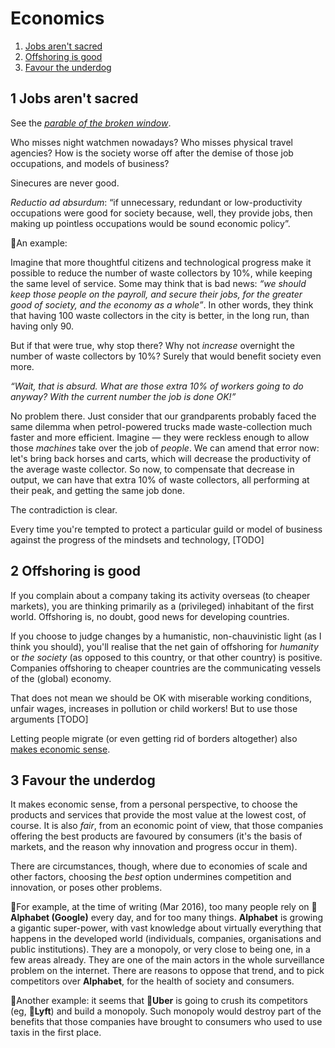# Economics

1. [Jobs aren't sacred](#1-jobs-arent-sacred)
1. [Offshoring is good](#2-offshoring-is-good)
1. [Favour the underdog](#3-favour-the-underdog)

## 1 Jobs aren't sacred

See the [*parable of the broken window*](https://en.wikipedia.org/wiki/Parable_of_the_broken_window).

Who misses night watchmen nowadays?
Who misses physical travel agencies?
How is the society worse off after the demise of those job occupations, and models of business?

Sinecures are never good.

*Reductio ad absurdum*: &ldquo;if unnecessary, redundant or low-productivity occupations were good for society because, well, they provide jobs, then making up
pointless occupations would be sound economic policy&rdquo;.

:thought_balloon:An example:

Imagine that more thoughtful citizens and technological progress make it possible to reduce the number of waste collectors by 10%, while keeping the
same level of service.
Some may think that is bad news: *&ldquo;we should keep those people on the payroll, and secure their jobs, for the greater good of society, and the economy as
a whole&rdquo;*.
In other words, they think that having 100 waste collectors in the city is better, in the long run, than having only 90.

But if that were true, why stop there?
Why not *increase* overnight the number of waste collectors by 10%?
Surely that would benefit society even more.

*&ldquo;Wait, that is absurd.
What are those extra 10% of workers going to do anyway?
With the current number the job is done OK!&rdquo;*

No problem there.
Just consider that our grandparents probably faced the same dilemma when petrol-powered trucks made waste-collection much faster and more efficient.
Imagine&nbsp;&mdash;&nbsp;they were reckless enough to allow those *machines* take over the job of *people*.
We can amend that error now: let's bring back horses and carts, which will decrease the productivity of the average waste collector.
So now, to compensate that decrease in output, we can have that extra 10% of waste collectors, all performing at their peak, and getting the same job done.

The contradiction is clear.

Every time you're tempted to protect a particular guild or model of business against the progress of the mindsets and technology, [TODO]

## 2 Offshoring is good

If you complain about a company taking its activity overseas (to cheaper markets), you are thinking primarily as a (privileged) inhabitant of the first world.
Offshoring is, no doubt, good news for developing countries.

If you choose to judge changes by a humanistic, non-chauvinistic light (as I think you should), you'll realise that the net gain of offshoring for *humanity*
or *the society* (as opposed to this country, or that other country) is positive.
Companies offshoring to cheaper countries are the communicating vessels of the (global) economy.

That does not mean we should be OK with miserable working conditions, unfair wages, increases in pollution or child workers!
But to use those arguments [TODO]

Letting people migrate (or even getting rid of borders altogether) also
[makes economic sense](http://www.theatlantic.com/business/archive/2015/10/get-rid-borders-completely/409501/).

## 3 Favour the underdog

It makes economic sense, from a personal perspective, to choose the products and services that provide the most value at the lowest cost, of course.
It is also *fair*, from an economic point of view, that those companies offering the best products are favoured by consumers (it's the basis of markets, and the
reason why innovation and progress occur in them).

There are circumstances, though, where due to economies of scale and other factors, choosing the *best* option undermines competition and innovation, or poses
other problems.

:thought_balloon:For example, at the time of writing (Mar 2016), too many people rely on :bust_in_silhouette:**Alphabet (Google)** every day, and for too many
things.
**Alphabet** is growing a gigantic super-power, with vast knowledge about virtually everything that happens in the developed world (individuals, companies,
organisations and public institutions).
They are a monopoly, or very close to being one, in a few areas already.
They are one of the main actors in the whole surveillance problem on the internet.
There are reasons to oppose that trend, and to pick competitors over **Alphabet**, for the health of society and consumers.

:thought_balloon:Another example: it seems that :bust_in_silhouette:**Uber** is going to crush its competitors (eg, :bust_in_silhouette:**Lyft**) and build a
monopoly.
Such monopoly would destroy part of the benefits that those companies have brought to consumers who used to use taxis in the first place.
